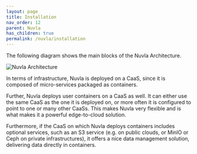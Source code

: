 ```yaml
---
layout: page
title: Installation
nav_order: 12
parent: Nuvla
has_children: true
permalink: /nuvla/installation
---
```


The following diagram shows the main blocks of the Nuvla Architecture. 

![Nuvla Architecture](/assets/img/architecture.png)

In terms of infrastructure, Nuvla is deployed on a CaaS, since it is composed of micro-services packaged as containers.

Further, Nuvla deploys user containers on a CaaS as well.  It can either use the same CaaS as the one it is deployed on, or more often it is configured to point to one or many other CaaSs.  This makes Nuvla very flexible and is what makes it a powerful edge-to-cloud solution.

Furthermore, if the CaaS on which Nuvla deploys containers includes optional services, such as an S3 service (e.g. on public clouds, or MinIO or Ceph on private infrastructures), it offers a nice data management solution, delivering data directly in containers.

